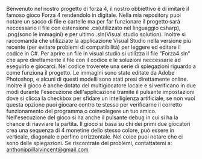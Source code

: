 Benvenuto nel nostro progetto di forza 4, il nostro obbiettivo è di imitare il famoso gioco Forza 4 rendendolo in digitale. 
Nella mia repository puoi notare un sacco di file e cartelle ma per far funzionare il progetto sarà neccessario il file con estensione .cs(utilizzato nel linguaggio csharp), .png(sono le immagini) e per ultimo .sln(Visual studio solution).
Inoltre si raccomanda che utilizziate la applicazione Visual Studio nella versione più recente (per evitare problemi di compatibilità) per leggere ed editare il codice in C#.
Per aprire un file in visual studio si utilizza il file "Forza4.sln" che apre direttamente il file con il codice e le soluzioni neccessarie ad eseguirlo e giocarci. 
Nel codice troverete una serie di spiegazioni riguardo a come funziona il progetto.
Le immagini sono state editate da Adobe Photoshop, e alcuni di questi modelli sono stati presi direttamente online.
Inoltre il gioco è anche dotato del multigiocatore locale e si verificano in due modi durante l'esecuzione dell'applicazione tramite il pulsante impostazioni dove si clicca la checkbox per sfidare un intelligienza artificiale, se non vuoi questa opzione puoi giocare contro te stesso per verificarne il corretto funzionamento del programma o coinvolegere un tuo amico. 
Nell'esecuzione del gioco si ha anche il pulsante debug in cui si ha la chance di riavviare la partita. 
Il gioco si basa su chi dei primi due giocatori crea una sequenza di 4 monetine dello stesso colore, può essere in verticale, diagonale e perfino orrizzontale. 
Nel coice puoi notare che ci sono delle spiegazioni. Se riscontrate dei problemi, contattatemi a:
anthonippillaivincent@gmail.com 
